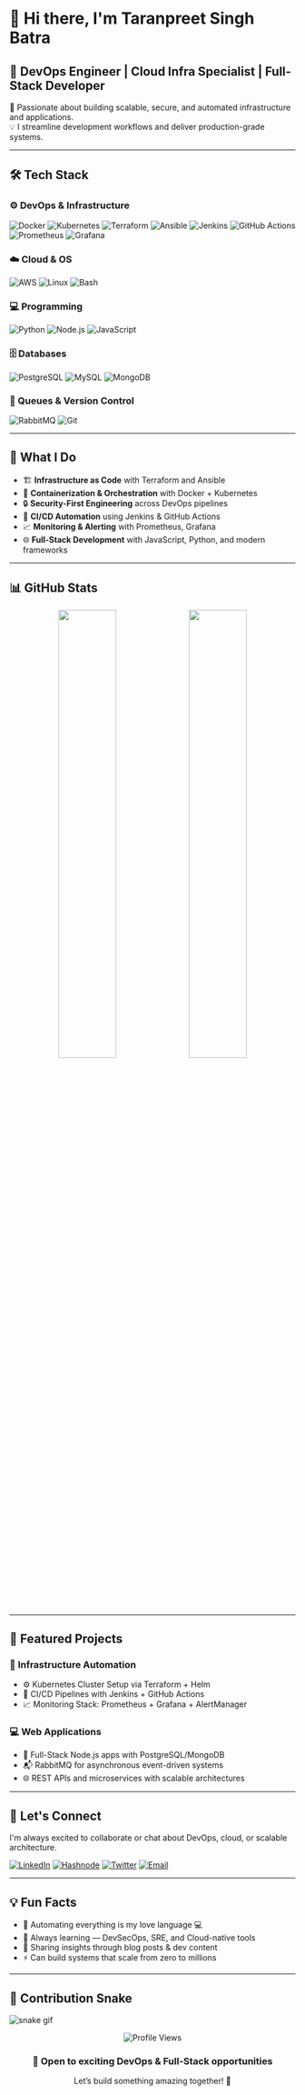 # 👋 Hi there, I'm Taranpreet Singh Batra


## 🚀 DevOps Engineer | Cloud Infra Specialist | Full-Stack Developer

🎯 Passionate about building scalable, secure, and automated infrastructure and applications.  
💡 I streamline development workflows and deliver production-grade systems.

---

## 🛠️ Tech Stack

### ⚙️ DevOps & Infrastructure
![Docker](https://img.shields.io/badge/-Docker-2496ED?style=for-the-badge&logo=docker&logoColor=white)
![Kubernetes](https://img.shields.io/badge/-Kubernetes-326CE5?style=for-the-badge&logo=kubernetes&logoColor=white)
![Terraform](https://img.shields.io/badge/-Terraform-623CE4?style=for-the-badge&logo=terraform&logoColor=white)
![Ansible](https://img.shields.io/badge/-Ansible-EE0000?style=for-the-badge&logo=ansible&logoColor=white)
![Jenkins](https://img.shields.io/badge/-Jenkins-D24939?style=for-the-badge&logo=jenkins&logoColor=white)
![GitHub Actions](https://img.shields.io/badge/-GitHub_Actions-2088FF?style=for-the-badge&logo=github-actions&logoColor=white)
![Prometheus](https://img.shields.io/badge/-Prometheus-E6522C?style=for-the-badge&logo=prometheus&logoColor=white)
![Grafana](https://img.shields.io/badge/-Grafana-F46800?style=for-the-badge&logo=grafana&logoColor=white)

### ☁️ Cloud & OS
![AWS](https://img.shields.io/badge/-AWS-FF9900?style=for-the-badge&logo=amazonaws&logoColor=white)
![Linux](https://img.shields.io/badge/-Linux-FCC624?style=for-the-badge&logo=linux&logoColor=black)
![Bash](https://img.shields.io/badge/-Bash-4EAA25?style=for-the-badge&logo=gnubash&logoColor=white)

### 💻 Programming
![Python](https://img.shields.io/badge/-Python-3776AB?style=for-the-badge&logo=python&logoColor=white)
![Node.js](https://img.shields.io/badge/-Node.js-339933?style=for-the-badge&logo=node.js&logoColor=white)
![JavaScript](https://img.shields.io/badge/-JavaScript-F7DF1E?style=for-the-badge&logo=javascript&logoColor=black)

### 🗄️ Databases
![PostgreSQL](https://img.shields.io/badge/-PostgreSQL-316192?style=for-the-badge&logo=postgresql&logoColor=white)
![MySQL](https://img.shields.io/badge/-MySQL-005C84?style=for-the-badge&logo=mysql&logoColor=white)
![MongoDB](https://img.shields.io/badge/-MongoDB-4EA94B?style=for-the-badge&logo=mongodb&logoColor=white)

### 🔄 Queues & Version Control
![RabbitMQ](https://img.shields.io/badge/-RabbitMQ-FF6600?style=for-the-badge&logo=rabbitmq&logoColor=white)
![Git](https://img.shields.io/badge/-Git-F05032?style=for-the-badge&logo=git&logoColor=white)

---

## 🎯 What I Do

- 🏗️ **Infrastructure as Code** with Terraform and Ansible
- 🐳 **Containerization & Orchestration** with Docker + Kubernetes
- 🔒 **Security-First Engineering** across DevOps pipelines
- 🚀 **CI/CD Automation** using Jenkins & GitHub Actions
- 📈 **Monitoring & Alerting** with Prometheus, Grafana
- 🌐 **Full-Stack Development** with JavaScript, Python, and modern frameworks

---

## 📊 GitHub Stats

<div align="center">
  <img src="https://github-readme-stats.vercel.app/api?username=12taran&show_icons=true&theme=radical" width="45%" />
  <img src="https://github-readme-streak-stats.herokuapp.com/?user=12taran&theme=radical" width="45%" />
</div>

---


## 🌟 Featured Projects

### 🚀 **Infrastructure Automation**
- ⚙️ Kubernetes Cluster Setup via Terraform + Helm
- 🔁 CI/CD Pipelines with Jenkins + GitHub Actions
- 📈 Monitoring Stack: Prometheus + Grafana + AlertManager

### 💻 **Web Applications**
- 🔧 Full-Stack Node.js apps with PostgreSQL/MongoDB
- 📬 RabbitMQ for asynchronous event-driven systems
- 🌐 REST APIs and microservices with scalable architectures

---

## 🤝 Let's Connect

I'm always excited to collaborate or chat about DevOps, cloud, or scalable architecture.

[![LinkedIn](https://img.shields.io/badge/LinkedIn-0A66C2?style=for-the-badge&logo=linkedin&logoColor=white)](https://www.linkedin.com/in/taranpreet-batra/)
[![Hashnode](https://img.shields.io/badge/Hashnode-2962FF?style=for-the-badge&logo=hashnode&logoColor=white)](https://hashnode.com/@TaranpreetS)
[![Twitter](https://img.shields.io/badge/Twitter-1DA1F2?style=for-the-badge&logo=twitter&logoColor=white)](https://x.com/taran43604)
[![Email](https://img.shields.io/badge/Email-D14836?style=for-the-badge&logo=gmail&logoColor=white)](mailto:taranpreetbatra12@gmail.com)

---

## 💡 Fun Facts

- 🔧 Automating everything is my love language 💻
- 🌱 Always learning — DevSecOps, SRE, and Cloud-native tools
- 📝 Sharing insights through blog posts & dev content
- ⚡ Can build systems that scale from zero to millions

---

## 🐍 Contribution Snake

![snake gif](https://raw.githubusercontent.com/12taran/12taran/output/github-contribution-grid-snake.svg)


<div align="center">
  <img src="https://komarev.com/ghpvc/?username=12taran&color=blueviolet&style=flat-square&label=Profile+Views" alt="Profile Views" />
</div>

<div align="center">
  <h3>💼 Open to exciting DevOps & Full-Stack opportunities</h3>
  <p>Let’s build something amazing together! 🚀</p>
</div>
